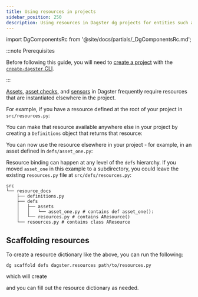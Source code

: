 ```yaml
---
title: Using resources in projects
sidebar_position: 250
description: Using resources in Dagster dg projects for entities such as assets, asset checks, and sensors.
---
```


import DgComponentsRc from '@site/docs/partials/\_DgComponentsRc.md';

<DgComponentsRc />

:::note Prerequisites

Before following this guide, you will need to [create a project](/guides/build/projects/creating-a-project) with the [`create-dagster` CLI](/api/dg/create-dagster).

:::

[Assets](/guides/build/assets), [asset checks](/guides/test/asset-checks), and [sensors](/guides/automate/sensors) in Dagster frequently require resources that are instantiated elsewhere in the project.

For example, if you have a resource defined at the root of your project in `src/resources.py`:

<CodeExample path="docs_snippets/docs_snippets/guides/dg/using-resources/2-resources-at-defs-root.py" title="src/resources.py" />

You can make that resource available anywhere else in your project by creating a `Definitions` object that returns that resource:

<CodeExample path="docs_snippets/docs_snippets/guides/dg/using-resources/3-resource-defs-at-project-root.py" title="src/resources.py" />

You can now use the resource elsewhere in your project - for example, in an asset defined in `defs/asset_one.py`:

<CodeExample path="docs_snippets/docs_snippets/guides/dg/using-resources/1-asset-one.py" title="defs/asset_one.py"
 />


Resource binding can happen at any level of the `defs` hierarchy. If you moved `asset_one` in this example to a subdirectory, you could leave the existing `resources.py` file at `src/defs/resources.py`:

```
src
└── resource_docs
    ├── definitions.py
    ├── defs
    │   ├── assets
    │   │   └── asset_one.py # contains def asset_one():
    │   └── resources.py # contains AResource()
    └── resources.py # contains class AResource
```

## Scaffolding resources

To create a resource dictionary like the above, you can run the following:

```
dg scaffold defs dagster.resources path/to/resources.py
```

which will create

<CodeExample path="docs_snippets/docs_snippets/guides/dg/using-resources/4-scaffolded-resource-defs.py" />

and you can fill out the resource dictionary as needed.
